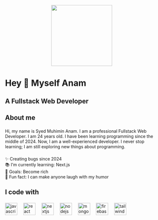 <div align="center">
  <img height="200" src="colorful-origami-hooks-fotor-20250108123654.jpg"  />
</div>

###

<h1 align="left">Hey 👋 Myself Anam</h1>

###

<h2 align="left">A Fullstack Web Developer</h2>

###

<h2 align="left">About me</h2>

###

<p align="left">Hi, my name is Syed Muhimin Anam. I am a professional Fullstack Web Developer. I am 24 years old. I have been learning programming since the middle of 2024. Now, I am a well-experienced developer. I never stop learning; I am still exploring new things about programming.</p>

###

<p align="left">✨ Creating bugs since 2024<br>📚 I'm currently learning: Next.js<br>🎯 Goals: Become rich<br>🎲 Fun fact: I can make anyone laugh with my humor</p>

###

<h2 align="left">I code with</h2>

###

<div align="left">
  <img src="https://cdn.jsdelivr.net/gh/devicons/devicon/icons/javascript/javascript-original.svg" height="40" alt="javascript logo"  />
  <img width="12" />
  <img src="https://cdn.jsdelivr.net/gh/devicons/devicon/icons/react/react-original.svg" height="40" alt="react logo"  />
  <img width="12" />
  <img src="https://cdn.jsdelivr.net/gh/devicons/devicon/icons/nextjs/nextjs-original.svg" height="40" alt="nextjs logo"  />
  <img width="12" />
  <img src="https://cdn.jsdelivr.net/gh/devicons/devicon/icons/nodejs/nodejs-original.svg" height="40" alt="nodejs logo"  />
  <img width="12" />
  <img src="https://cdn.jsdelivr.net/gh/devicons/devicon/icons/mongodb/mongodb-original.svg" height="40" alt="mongodb logo"  />
  <img width="12" />
  <img src="https://cdn.jsdelivr.net/gh/devicons/devicon/icons/firebase/firebase-plain.svg" height="40" alt="firebase logo"  />
  <img width="12" />
  <img src="https://cdn.jsdelivr.net/gh/devicons/devicon/icons/tailwindcss/tailwindcss-original-wordmark.svg" height="40" alt="tailwindcss logo"  />
</div>

###
